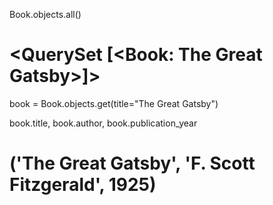 Book.objects.all()

# <QuerySet [<Book: The Great Gatsby>]>

book = Book.objects.get(title="The Great Gatsby")

book.title, book.author, book.publication_year

# ('The Great Gatsby', 'F. Scott Fitzgerald', 1925)